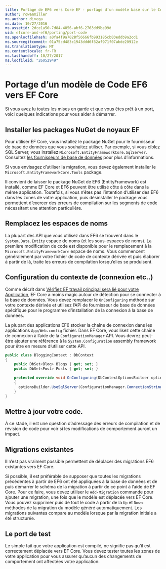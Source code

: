 ```yaml
---
title: Portage de EF6 vers Core EF - portage d’un modèle basé sur le Code
author: rowanmiller
ms.author: divega
ms.date: 10/27/2016
ms.assetid: 2dce1a50-7d84-4856-abf6-2763dd9be99d
uid: efcore-and-ef6/porting/port-code
ms.openlocfilehash: a0fa4f9a7028f56666fb993185cb03eddb9a2cd1
ms.sourcegitcommit: 01a75cd483c1943ddd6f82af971f07abde20912e
ms.translationtype: MT
ms.contentlocale: fr-FR
ms.lasthandoff: 10/27/2017
ms.locfileid: "26052949"
---
```

# <a name="porting-an-ef6-code-based-model-to-ef-core"></a>Portage d’un modèle de Code EF6 vers EF Core

Si vous avez lu toutes les mises en garde et que vous êtes prêt à un port, voici quelques indications pour vous aider à démarrer.

## <a name="install-ef-core-nuget-packages"></a>Installer les packages NuGet de noyaux EF

Pour utiliser EF Core, vous installez le package NuGet pour le fournisseur de base de données que vous souhaitez utiliser. Par exemple, si vous ciblez SQL Server, vous installez `Microsoft.EntityFrameworkCore.SqlServer`. Consultez [les fournisseurs de base de données](../../core/providers/index.md) pour plus d’informations.

Si vous envisagez d’utiliser la migration, vous devez également installer le `Microsoft.EntityFrameworkCore.Tools` package.

Il convient de laisser le package NuGet de EF6 (EntityFramework) est installé, comme EF Core et EF6 peuvent être utilisé côte à côte dans la même application. Toutefois, si vous n’êtes pas l’intention d’utiliser des EF6 dans les zones de votre application, puis désinstaller le package vous permettent d’exercer des erreurs de compilation sur les segments de code nécessitant une attention particulière.

## <a name="swap-namespaces"></a>Remplacez les espaces de noms

La plupart des API que vous utilisez dans EF6 se trouvent dans le `System.Data.Entity` espace de noms (et les sous-espaces de noms). La première modification de code est disponible pour le remplacement à la `Microsoft.EntityFrameworkCore` espace de noms. Vous commencent généralement par votre fichier de code de contexte dérivée et puis élaborer à partir de là, traite les erreurs de compilation lorsqu’elles se produisent.

## <a name="context-configuration-connection-etc"></a>Configuration du contexte de (connexion etc..)

Comme décrit dans [Vérifiez EF travail principal sera lié pour votre Application](ensure-requirements.md), EF Core a moins magic autour de détection pour se connecter à la base de données. Vous devez remplacer le `OnConfiguring` méthode sur votre contexte dérivée et utilisez l’API de fournisseur de base de données spécifique pour le programme d’installation de la connexion à la base de données.

La plupart des applications EF6 stocker la chaîne de connexion dans les applications `App/Web.config` fichier. Dans EF Core, vous lisez cette chaîne de connexion à l’aide de la `ConfigurationManager` API. Vous devrez peut-être ajouter une référence à la `System.Configuration` assembly framework pour être en mesure d’utiliser cette API.

``` csharp
public class BloggingContext : DbContext
{
    public DbSet<Blog> Blogs { get; set; }
    public DbSet<Post> Posts { get; set; }

    protected override void OnConfiguring(DbContextOptionsBuilder optionsBuilder)
    {
      optionsBuilder.UseSqlServer(ConfigurationManager.ConnectionStrings["BloggingDatabase"].ConnectionString);
    }
}
```

## <a name="update-your-code"></a>Mettre à jour votre code.

À ce stade, il est une question d’adressage des erreurs de compilation et de révision de code pour voir si les modifications de comportement auront un impact.

## <a name="existing-migrations"></a>Migrations existantes

Il n’est pas vraiment possible permettent de déplacer des migrations EF6 existantes vers EF Core.

Si possible, il est préférable de supposer que toutes les migrations précédentes à partir de EF6 ont été appliquées à la base de données et de puis démarrer le schéma de la migration à partir de ce point à l’aide de EF Core. Pour ce faire, vous devez utiliser le `Add-Migration` commande pour ajouter une migration, une fois que le modèle est déplacée vers EF Core. Vous pouvez supprimer puis de tout le code à partir de la `Up` et `Down` méthodes de la migration du modèle généré automatiquement. Les migrations suivantes compare au modèle lorsque par la migration initiale a été structurée.

## <a name="test-the-port"></a>Le port de test

Le simple fait que votre application est compilé, ne signifie pas qu’il est correctement déplacée vers EF Core. Vous devez tester toutes les zones de votre application pour vous assurer qu’aucun des changements de comportement ont affectées votre application.
